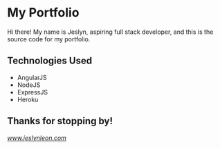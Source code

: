 # My Portfolio
Hi there! My name is Jeslyn, aspiring full stack developer, and this is the source code for my portfolio. 

## Technologies Used
* AngularJS
* NodeJS
* ExpressJS
* Heroku

## Thanks for stopping by!
_www.jeslynleon.com_